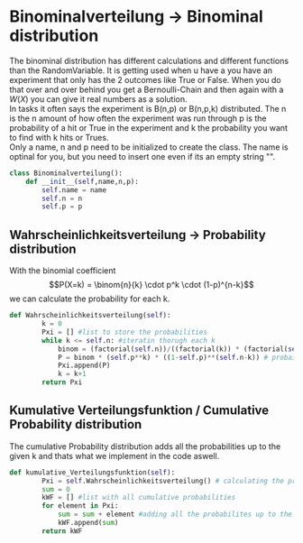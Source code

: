 # Binominalverteilung -> Binominal distribution
The binominal distribution has different calculations and different functions than the RandomVariable. It is getting used when u have a you have an experiment that only has the 2 outcomes like True or False. When you do that over and over behind you get a Bernoulli-Chain and then again with a $W(X)$ you can give it real numbers as a solution.  
In tasks it often says the experiment is B(n,p) or B(n,p,k) distributed. The n is the n amount of how often the experiment was run through p is the probability of a hit or True in the experiment and k the probability you want to find with k hits or Trues.  
Only a name, n and p need to be initialized to create the class. The name is optinal for you, but you need to insert one even if its an empty string "".
```python
class Binominalverteilung():
    def __init__(self,name,n,p):
        self.name = name
        self.n = n
        self.p = p
```

## Wahrscheinlichkeitsverteilung -> Probability distribution 
With the binomial coefficient $$P(X=k) = \binom{n}{k} \cdot p^k \cdot (1-p)^{n-k}$$ we can calculate the probability for each k.

```python
def Wahrscheinlichkeitsverteilung(self):
        k = 0
        Pxi = [] #list to store the probabilities
        while k <= self.n: #iteratin thorugh each k
            binom = (factorial(self.n))/((factorial(k)) * (factorial(self.n-k))) #binominal coefficient
            P = binom * (self.p**k) * ((1-self.p)**(self.n-k)) # probaility for the k
            Pxi.append(P)
            k = k+1
        return Pxi
```


## Kumulative Verteilungsfunktion / Cumulative Probability distribution
The cumulative Probability distribution adds all the probabilities up to the given k and thats what we implement in the code aswell.
```python
def kumulative_Verteilungsfunktion(self):
        Pxi = self.Wahrscheinlichkeitsverteilung() # calculating the probabilites for each k alone
        sum = 0
        kWF = [] #list with all cumulative probabilities
        for element in Pxi:
            sum = sum + element #adding all the probabilites up to the given k
            kWF.append(sum)
        return kWF
```
